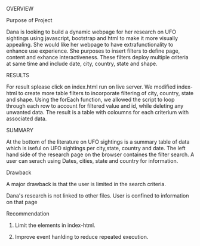 OVERVIEW

Purpose of Project

Dana is looking to build a dynamic webpage for her research on UFO sightings using javascript, bootstrap and html to make it more visually appealing. She would like her webpage to have extrafunctionality to enhance use experience. She purposes to insert filters to define page, content and exhance interactiveness. These  filters deploy multiple criteria at same time and include date, city, country, state and shape.

RESULTS

For result splease click on index.html run on live server.
We modified index-html to create more table filters to incorporate filtering of city, country, state and shape. Using the forEach function, we allowed the script to loop through each row to account for filtered value and id, while deleting any unwanted data. 
The result is a table with coloumns for each criterium with associated data. 

SUMMARY

At the bottom of the literature on UFO sightings is a summary table of data which is iseful on UFO sightings per city,state, country and date.
The left hand side of the research page on the browser containes the filter search. A user can serach using Dates, cities, state and country for information.

Drawback

A major drawback is that the user is limited in the search criteria. 

Dana's research is not linked to other files. User is confined to information on that page

Recommendation

1.  Limit the elements in index-html.

2.  Improve event hanlding to reduce repeated execution.


